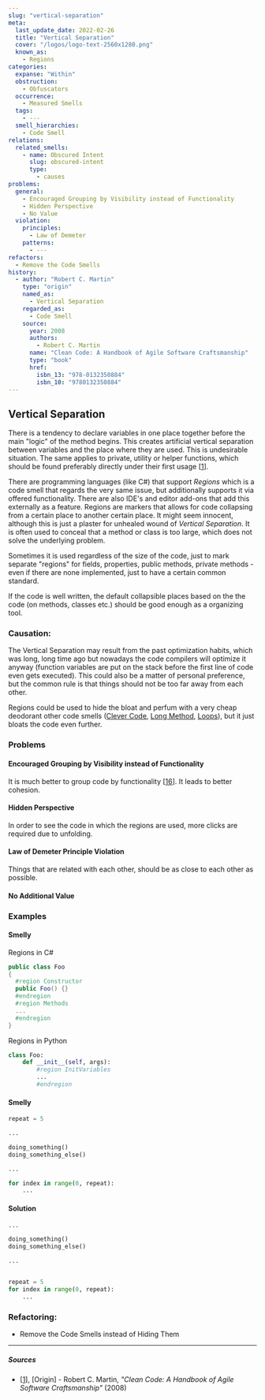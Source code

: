 ```yaml
---
slug: "vertical-separation"
meta:
  last_update_date: 2022-02-26
  title: "Vertical Separation"
  cover: "/logos/logo-text-2560x1280.png"
  known_as:
    - Regions
categories:
  expanse: "Within"
  obstruction:
    - Obfuscators
  occurrence:
    - Measured Smells
  tags:
    - ---
  smell_hierarchies:
    - Code Smell
relations:
  related_smells:
    - name: Obscured Intent
      slug: obscured-intent
      type:
        - causes
problems:
  general:
    - Encouraged Grouping by Visibility instead of Functionality
    - Hidden Perspective
    - No Value
  violation:
    principles:
      - Law of Demeter
    patterns:
      - ---
refactors:
  - Remove the Code Smells
history:
  - author: "Robert C. Martin"
    type: "origin"
    named_as:
      - Vertical Separation
    regarded_as:
      - Code Smell
    source:
      year: 2008
      authors:
        - Robert C. Martin
      name: "Clean Code: A Handbook of Agile Software Craftsmanship"
      type: "book"
      href:
        isbn_13: "978-0132350884"
        isbn_10: "9780132350884"
---
```


## Vertical Separation

There is a tendency to declare variables in one place together before the main "logic" of the method begins. This creates artificial vertical separation between variables and the place where they are used. This is undesirable situation. The same applies to private, utility or helper functions, which should be found preferably directly under their first usage [[1](#sources)].

There are programming languages (like C#) that support _Regions_ which is a code smell that regards the very same issue, but additionally supports it via offered functionality. There are also IDE's and editor add-ons that add this externally as a feature. Regions are markers that allows for code collapsing from a certain place to another certain place. It might seem innocent, although this is just a plaster for unhealed wound of _Vertical Separation_. It is often used to conceal that a method or class is too large, which does not solve the underlying problem.

Sometimes it is used regardless of the size of the code, just to mark separate "regions" for fields, properties, public methods, private methods - even if there are none implemented, just to have a certain common standard.

If the code is well written, the default collapsible places based on the the code (on methods, classes etc.) should be good enough as a organizing tool.

### Causation:

The Vertical Separation may result from the past optimization habits, which was long, long time ago but nowadays the code compilers will optimize it anyway (function variables are put on the stack before the first line of code even gets executed). This could also be a matter of personal preference, but the common rule is that things should not be too far away from each other.

Regions could be used to hide the bloat and perfum with a very cheap deodorant other code smells ([Clever Code](./clever-code.md), [Long Method](./long-method.md), [Loops](./imperative-loops.md)), but it just bloats the code even further.

### Problems

#### **Encouraged Grouping by Visibility instead of Functionality**

It is much better to group code by functionality [[16](#sources)]. It leads to better cohesion.

#### **Hidden Perspective**

In order to see the code in which the regions are used, more clicks are required due to unfolding.

#### **Law of Demeter Principle Violation**

Things that are related with each other, should be as close to each other as possible.

#### **No Additional Value**

### Examples

<div class="example-block">

#### Smelly

Regions in C#

```cs
public class Foo
{
  #region Constructor
  public Foo() {}
  #endregion
  #region Methods
  ...
  #endregion
}
```

Regions in Python

```py
class Foo:
    def __init__(self, args):
        #region InitVariables
        ...
        #endregion
```

</div>

<div class="example-block">

#### Smelly

```py
repeat = 5

...

doing_something()
doing_something_else()

...

for index in range(0, repeat):
    ...
```

#### Solution

```py
...

doing_something()
doing_something_else()

...


repeat = 5
for index in range(0, repeat):
    ...
```

</div>

### Refactoring:

- Remove the Code Smells instead of Hiding Them

---

##### Sources

- [[1](#sources)], [Origin] - Robert C. Martin, _"Clean Code: A Handbook of Agile Software Craftsmanship"_ (2008)
